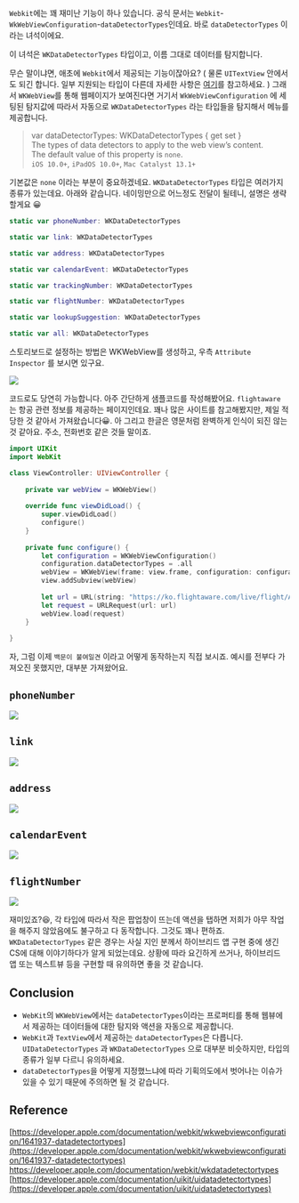 `Webkit`에는 꽤 재미난 기능이 하나 있습니다. 공식 문서는 `Webkit`-`WkWebViewConfiguration`-`dataDetectorTypes`인데요. 바로 `dataDetectorTypes` 이라는 녀석이에요. 

이 녀석은 `WKDataDetectorTypes` 타입이고, 이름 그대로 데이터를 탐지합니다. 

무슨 말이냐면, 애초에 `Webkit`에서 제공되는 기능이잖아요? ( 물론 `UITextView` 안에서도 되긴 합니다. 일부 지원되는 타입이 다른데 자세한 사항은 [여기](https://developer.apple.com/documentation/uikit/uidatadetectortypes)를 참고하세요. ) 그래서 `WKWebView`를 통해 웹페이지가 보여진다면 거기서 `WkWebViewConfiguration` 에 세팅된 탐지값에 따라서 자동으로 `WKDataDetectorTypes` 라는 타입들을 탐지해서 메뉴를 제공합니다. 

> var dataDetectorTypes: WKDataDetectorTypes { get set }    
The types of data detectors to apply to the web view’s content.         
The default value of this property is `none`.       
`iOS 10.0+`, `iPadOS 10.0+`, `Mac Catalyst 13.1+`         

기본값은 `none` 이라는 부분이 중요하겠네요. `WKDataDetectorTypes` 타입은 여러가지 종류가 있는데요. 아래와 같습니다. 네이밍만으로 어느정도 전달이 될테니, 설명은 생략할게요 😀

```swift
static var phoneNumber: WKDataDetectorTypes

static var link: WKDataDetectorTypes

static var address: WKDataDetectorTypes

static var calendarEvent: WKDataDetectorTypes

static var trackingNumber: WKDataDetectorTypes

static var flightNumber: WKDataDetectorTypes

static var lookupSuggestion: WKDataDetectorTypes

static var all: WKDataDetectorTypes       
```

스토리보드로 설정하는 방법은 WKWebView를 생성하고, 우측 `Attribute Inspector` 를 보시면 있구요.            

![](https://velog.velcdn.com/images/dev_kickbell/post/c2eee431-8f5b-4372-97dc-36005799771f/image.png)       

코드로도 당연히 가능합니다. 아주 간단하게 샘플코드를 작성해봤어요. `flightaware` 는 항공 관련 정보를 제공하는 페이지인데요. 꽤나 많은 사이트를 참고해봤지만, 제일 적당한 것 같아서 가져왔습니다😀. 아 그리고 한글은 영문처럼 완벽하게 인식이 되진 않는 것 같아요. 주소, 전화번호 같은 것들 말이죠. 

```swift
import UIKit
import WebKit

class ViewController: UIViewController {
    
    private var webView = WKWebView()
    
    override func viewDidLoad() {
        super.viewDidLoad()
        configure()
    }
    
    private func configure() {
        let configuration = WKWebViewConfiguration()
        configuration.dataDetectorTypes = .all
        webView = WKWebView(frame: view.frame, configuration: configuration)
        view.addSubview(webView)
        
        let url = URL(string: "https://ko.flightaware.com/live/flight/AFR702")!
        let request = URLRequest(url: url)
        webView.load(request)
    }
    
}
```
자, 그럼 이제 `백문이 불여일견` 이라고 어떻게 동작하는지 직접 보시죠. 예시를 전부다 가져오진 못했지만, 대부분 가져왔어요.             		

## `phoneNumber`		        
![](https://velog.velcdn.com/images/dev_kickbell/post/274081d2-7821-48bb-915a-17cefd322b9a/image.gif)				        

## `link` 				      
![](https://velog.velcdn.com/images/dev_kickbell/post/3a1510e4-c1f6-43b1-81bf-d02a3300f5df/image.gif)		        			

## `address`				      
![](https://velog.velcdn.com/images/dev_kickbell/post/86993596-c95f-4487-b20d-de1e56958902/image.gif)						      

## `calendarEvent`				      
![](https://velog.velcdn.com/images/dev_kickbell/post/34a39f0f-ffdc-457d-9a9f-fd52cd2adaa2/image.gif)					      

## `flightNumber`			      
![](https://velog.velcdn.com/images/dev_kickbell/post/00bf5292-1064-4f84-827b-85626cb63937/image.gif)				      	


재미있죠?😆, 각 타입에 따라서 작은 팝업창이 뜨는데 액션을 탭하면 저희가 아무 작업을 해주지 않았음에도 불구하고 다 동작합니다. 그것도 꽤나 편하죠. `WKDataDetectorTypes` 같은 경우는 사실 지인 분께서 하이브리드 앱 구현 중에 생긴 CS에 대해 이야기하다가 알게 되었는데요. 상황에 따라 요긴하게 쓰거나, 하이브리드 앱 또는 텍스트뷰 등을 구현할 때 유의하면 좋을 것 같습니다. 


## Conclusion
- `WebKit`의 `WKWebView`에서는 `dataDetectorTypes`이라는 프로퍼티를 통해 웹뷰에서 제공하는 데이터들에 대한 탐지와 액션을 자동으로 제공합니다. 
- `WebKit`과 `TextView`에서 제공하는 `dataDetectorTypes`은 다릅니다. `UIDataDetectorTypes` 과 `WKDataDetectorTypes` 으로 대부분 비슷하지만, 타입의 종류가 일부 다르니 유의하세요. 
- `dataDetectorTypes`을 어떻게 지정했느냐에 따라 기획의도에서 벗어나는 이슈가 있을 수 있기 때문에 주의하면 될 것 같습니다. 

## Reference
[https://developer.apple.com/documentation/webkit/wkwebviewconfiguration/1641937-datadetectortypes](https://developer.apple.com/documentation/webkit/wkwebviewconfiguration/1641937-datadetectortypes)					
[https://developer.apple.com/documentation/webkit/wkdatadetectortypes
](https://developer.apple.com/documentation/webkit/wkdatadetectortypes)		[https://developer.apple.com/documentation/uikit/uidatadetectortypes](https://developer.apple.com/documentation/uikit/uidatadetectortypes)
